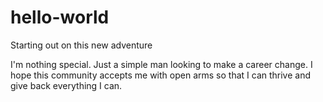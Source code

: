 # hello-world
Starting out on this new adventure

I'm nothing special. Just a simple man looking to make a career change. 
I hope this community accepts me with open arms so that I can thrive and give back everything I can.
